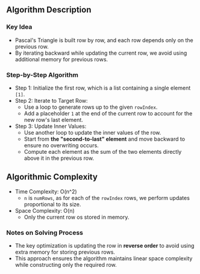 ## Algorithm Description
### Key Idea
- Pascal's Triangle is built row by row, and each row depends only on the previous row.
- By iterating backward while updating the current row, we avoid using additional memory for previous rows.

### Step-by-Step Algorithm
- Step 1: Initialize the first row, which is a list containing a single element ```[1]```.
- Step 2: Iterate to Target Row:
  - Use a loop to generate rows up to the given ```rowIndex```.
  - Add a placeholder ```1``` at the end of the current row to account for the new row's last element.
- Step 3: Update Inner Values:
  - Use another loop to update the inner values of the row.
  - Start from **the "second-to-last" element** and move backward to ensure no overwriting occurs.
  - Compute each element as the sum of the two elements directly above it in the previous row.

## Algorithmic Complexity
- Time Complexity: O(n^2)
  - ```n``` is ```numRows```, as for each of the ```rowIndex``` rows, we perform updates proportional to its size.
- Space Complexity: O(n)
  - Only the current row os stored in memory.

### Notes on Solving Process
- The key optimization is updating the row in **reverse order** to avoid using extra memory for storing previous rows.
- This approach ensures the algorithm maintains linear space complexity while constructing only the required row.